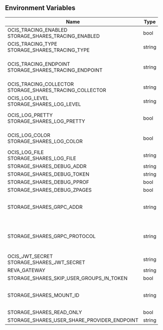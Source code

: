 ## Environment Variables

| Name | Type | Default Value | Description |
|------|------|---------------|-------------|
| OCIS_TRACING_ENABLED<br/>STORAGE_SHARES_TRACING_ENABLED | bool | false | Activates tracing.|
| OCIS_TRACING_TYPE<br/>STORAGE_SHARES_TRACING_TYPE | string |  | |
| OCIS_TRACING_ENDPOINT<br/>STORAGE_SHARES_TRACING_ENDPOINT | string |  | The endpoint to the tracing collector.|
| OCIS_TRACING_COLLECTOR<br/>STORAGE_SHARES_TRACING_COLLECTOR | string |  | |
| OCIS_LOG_LEVEL<br/>STORAGE_SHARES_LOG_LEVEL | string |  | The log level.|
| OCIS_LOG_PRETTY<br/>STORAGE_SHARES_LOG_PRETTY | bool | false | Activates pretty log output.|
| OCIS_LOG_COLOR<br/>STORAGE_SHARES_LOG_COLOR | bool | false | Activates colorized log output.|
| OCIS_LOG_FILE<br/>STORAGE_SHARES_LOG_FILE | string |  | The target log file.|
| STORAGE_SHARES_DEBUG_ADDR | string | 127.0.0.1:9156 | |
| STORAGE_SHARES_DEBUG_TOKEN | string |  | |
| STORAGE_SHARES_DEBUG_PPROF | bool | false | |
| STORAGE_SHARES_DEBUG_ZPAGES | bool | false | |
| STORAGE_SHARES_GRPC_ADDR | string | 127.0.0.1:9154 | The address of the grpc service.|
| STORAGE_SHARES_GRPC_PROTOCOL | string | tcp | The transport protocol of the grpc service.|
| OCIS_JWT_SECRET<br/>STORAGE_SHARES_JWT_SECRET | string |  | |
| REVA_GATEWAY | string | 127.0.0.1:9142 | |
| STORAGE_SHARES_SKIP_USER_GROUPS_IN_TOKEN | bool | false | |
| STORAGE_SHARES_MOUNT_ID | string | 7639e57c-4433-4a12-8201-722fd0009154 | |
| STORAGE_SHARES_READ_ONLY | bool | false | |
| STORAGE_SHARES_USER_SHARE_PROVIDER_ENDPOINT | string | localhost:9150 | |